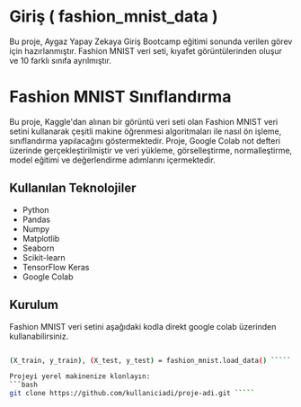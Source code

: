 # Giriş ( fashion_mnist_data )
Bu proje, Aygaz Yapay Zekaya Giriş Bootcamp eğitimi sonunda verilen görev için hazırlanmıştır. Fashion MNIST veri seti, kıyafet görüntülerinden oluşur ve 10 farklı sınıfa ayrılmıştır.


# Fashion MNIST Sınıflandırma

Bu proje, Kaggle'dan alınan bir görüntü veri seti olan Fashion MNIST veri setini kullanarak çeşitli makine öğrenmesi algoritmaları ile nasıl ön işleme, sınıflandırma yapılacağını göstermektedir. Proje, Google Colab not defteri üzerinde gerçekleştirilmiştir ve veri yükleme, görselleştirme, normalleştirme, model eğitimi ve değerlendirme adımlarını içermektedir.

## Kullanılan Teknolojiler

- Python
- Pandas
- Numpy
- Matplotlib
- Seaborn
- Scikit-learn
- TensorFlow Keras
- Google Colab

## Kurulum
Fashion MNIST veri setini aşağıdaki kodla direkt google colab üzerinden kullanabilirsiniz.
```bash

(X_train, y_train), (X_test, y_test) = fashion_mnist.load_data() `````

Projeyi yerel makinenize klonlayın:
```bash
git clone https://github.com/kullaniciadi/proje-adi.git `````
